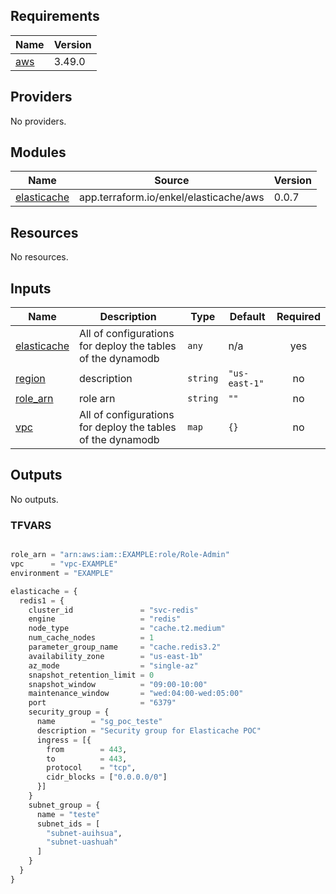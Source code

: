 ## Requirements

| Name | Version |
|------|---------|
| <a name="requirement_aws"></a> [aws](#requirement\_aws) | 3.49.0 |

## Providers

No providers.

## Modules

| Name | Source | Version |
|------|--------|---------|
| <a name="module_elasticache"></a> [elasticache](#module\_elasticache) | app.terraform.io/enkel/elasticache/aws | 0.0.7 |

## Resources

No resources.

## Inputs

| Name | Description | Type | Default | Required |
|------|-------------|------|---------|:--------:|
| <a name="input_elasticache"></a> [elasticache](#input\_elasticache) | All of configurations for deploy the tables of the dynamodb | `any` | n/a | yes |
| <a name="input_region"></a> [region](#input\_region) | description | `string` | `"us-east-1"` | no |
| <a name="input_role_arn"></a> [role\_arn](#input\_role\_arn) | role arn | `string` | `""` | no |
| <a name="input_vpc"></a> [vpc](#input\_vpc) | All of configurations for deploy the tables of the dynamodb | `map` | `{}` | no |

## Outputs

No outputs.

### TFVARS

```terraform

role_arn = "arn:aws:iam::EXAMPLE:role/Role-Admin"
vpc      = "vpc-EXAMPLE"
environment = "EXAMPLE"

elasticache = {
  redis1 = {
    cluster_id               = "svc-redis"
    engine                   = "redis"
    node_type                = "cache.t2.medium"
    num_cache_nodes          = 1
    parameter_group_name     = "cache.redis3.2"
    availability_zone        = "us-east-1b"
    az_mode                  = "single-az"
    snapshot_retention_limit = 0
    snapshot_window          = "09:00-10:00"
    maintenance_window       = "wed:04:00-wed:05:00"
    port                     = "6379"
    security_group = {
      name        = "sg_poc_teste"
      description = "Security group for Elasticache POC"
      ingress = [{
        from        = 443,
        to          = 443,
        protocol    = "tcp",
        cidr_blocks = ["0.0.0.0/0"]
      }]
    }
    subnet_group = {
      name = "teste"
      subnet_ids = [
        "subnet-auihsua",
        "subnet-uashuah"
      ]
    }
  }
}
